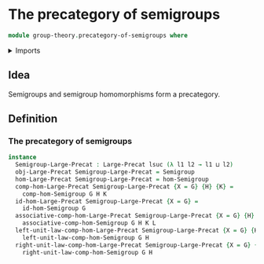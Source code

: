 # The precategory of semigroups

```agda
module group-theory.precategory-of-semigroups where
```

<details><summary>Imports</summary>

```agda
open import category-theory.large-precategories
open import foundation.universe-levels
open import group-theory.homomorphisms-semigroups
open import group-theory.semigroups
```

</details>

## Idea

Semigroups and semigroup homomorphisms form a precategory.

## Definition

### The precategory of semigroups

```agda
instance
  Semigroup-Large-Precat : Large-Precat lsuc (λ l1 l2 → l1 ⊔ l2)
  obj-Large-Precat Semigroup-Large-Precat = Semigroup
  hom-Large-Precat Semigroup-Large-Precat = hom-Semigroup
  comp-hom-Large-Precat Semigroup-Large-Precat {X = G} {H} {K} =
    comp-hom-Semigroup G H K
  id-hom-Large-Precat Semigroup-Large-Precat {X = G} =
    id-hom-Semigroup G
  associative-comp-hom-Large-Precat Semigroup-Large-Precat {X = G} {H} {K} {L} =
    associative-comp-hom-Semigroup G H K L
  left-unit-law-comp-hom-Large-Precat Semigroup-Large-Precat {X = G} {H} =
    left-unit-law-comp-hom-Semigroup G H
  right-unit-law-comp-hom-Large-Precat Semigroup-Large-Precat {X = G} {H} =
    right-unit-law-comp-hom-Semigroup G H
```
